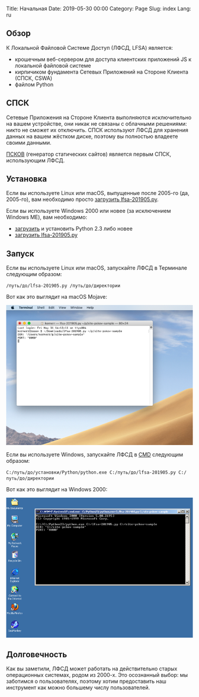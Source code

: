 Title: Начальная
Date: 2019-05-30 00:00
Category: Page
Slug: index
Lang: ru

## Обзор

К Локальной Файловой Системе Доступ (ЛФСД, LFSA) является:

* крошечным веб-сервером для доступа клиентских приложений JS к локальной файловой системе
* кирпичиком фундамента Сетевых Приложений на Стороне Клиента (СПСК, CSWA)
* файлом Python

## СПСК 

Сетевые Приложения на Стороне Клиента выполняются исключительно на вашем устройстве, они никак не связаны с облачными решениями: никто не сможет их отключить.
СПСК используют ЛФСД для хранения данных на вашем жёстком диске, поэтому вы полностью владеете своими данными.

[ПСКОВ][pskov] (генератор статических сайтов) является первым СПСК, использующим ЛФСД.

## Установка

Если вы используете Linux или macOS, выпущенные после 2005-го (да, 2005-го), вам необходимо просто [загрузить lfsa-201905.py][lfsa-local].

Если вы используете Windows 2000 или новее (за исключением Windows ME), вам необходимо:

* [загрузить][python] и установить Python 2.3 либо новее
* [загрузить lfsa-201905.py][lfsa-local]

## Запуск


Если вы используете Linux или macOS, запускайте ЛФСД в Терминале следующим образом:

```
/путь/до/lfsa-201905.py /путь/до/директории
```

Вот как это выглядит на macOS Mojave:

![ЛФСД на macOS Mojave][lfsa-on-macos]

Если вы используете Windows, запускайте ЛФСД в [CMD][cmd] следующим образом:

```
C:/путь/до/установки/Python/python.exe C:/путь/до/lfsa-201905.py C:/путь/до/директории
```

Вот как это выглядит на Windows 2000:

![ЛФСД на Windows 2000][lfsa-on-windows]

## Долговечность

Как вы заметили, ЛФСД может работать на действительно старых операционных системах, родом из 2000-х. Это осознанный выбор: мы заботимся о пользователях, поэтому хотим предоставить наш инструмент как можно большему числу пользователей.

[pskov]: http://opengamestudio.org/pskov
[lfsa-local]: ../lfsa-201905.py
[python]: https://www.python.org/downloads/windows/
[cmd]: https://ru.wikipedia.org/wiki/Cmd.exe
[lfsa-on-macos]: ../img/lfsa-on-macos.png
[lfsa-on-windows]: ../img/lfsa-on-windows.png
